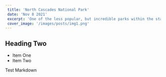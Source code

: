 ```yaml
---
 title: 'North Cascades National Park'
 date: 'Nov 8 2021'
 excerpt: 'One of the less popular, but incredible parks within the state of Washington.'
 cover_image: '/images/posts/img1.png'
---
```

## Heading Two

* Item One
* Item Two

Test Markdown